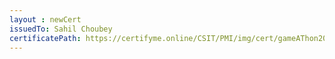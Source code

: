 ```yaml
--- 
layout : newCert 
issuedTo: Sahil Choubey 
certificatePath: https://certifyme.online/CSIT/PMI/img/cert/gameAThon2021/SahilChoubey_0dc70.png
--- 
```

